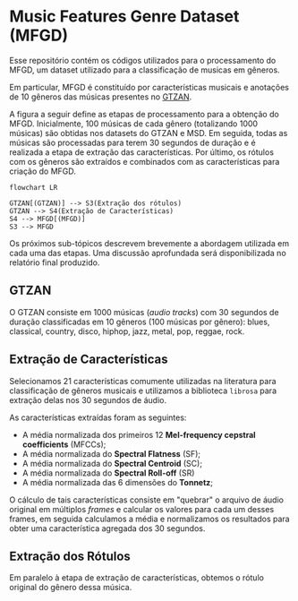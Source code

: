 # Music Features Genre Dataset (MFGD)

Esse repositório contém os códigos utilizados para o processamento do MFGD, um dataset utilizado para a classificação de musicas em gêneros. 

Em particular, MFGD é constituído por características musicais e anotações de 10 gêneros das músicas presentes no [GTZAN](https://www.kaggle.com/datasets/andradaolteanu/gtzan-dataset-music-genre-classification).

A figura a seguir define as etapas de processamento para a obtenção do MFGD. Inicialmente, $100$ músicas de cada gênero (totalizando $1000$ músicas) são obtidas nos datasets do GTZAN e MSD. Em seguida, todas as músicas são processadas para terem 30 segundos de duração e é realizada a etapa de extração das características. Por último, os rótulos com os gêneros são extraídos e combinados com as características para criação do MFGD.

```mermaid
flowchart LR

GTZAN[(GTZAN)] --> S3(Extração dos rótulos)
GTZAN --> S4(Extração de Características)
S4 --> MFGD[(MFGD)]
S3 --> MFGD

```

Os próximos sub-tópicos descrevem brevemente a abordagem utilizada em cada uma das etapas. Uma discussão aprofundada será disponibilizada no relatório final produzido.

## GTZAN

O GTZAN consiste em $1000$ músicas (*audio tracks*) com 30 segundos de duração classificadas em $10$ gêneros ($100$ músicas por gênero): blues, classical, country, disco, hiphop, jazz, metal, pop, reggae, rock.

## Extração de Características

Selecionamos $21$ características comumente utilizadas na literatura para classificação de gêneros musicais e utilizamos a biblioteca `librosa` para extração delas nos $30$ segundos de áudio.

As características extraídas foram as seguintes:

- A média normalizada dos primeiros 12 **Mel-frequency cepstral coefficients** (MFCCs);
- A média normalizada do **Spectral Flatness** (SF);
- A média normalizada do **Spectral Centroid** (SC);
- A média normalizada do **Spectral Roll-off** (SR)
- A média normalizada das 6 dimensões do **Tonnetz**;

O cálculo de tais características consiste em "quebrar" o arquivo de áudio original em múltiplos *frames* e calcular os valores para cada um desses frames, em seguida calculamos a média e normalizamos os resultados para obter uma característica agregada dos $30$ segundos.

## Extração dos Rótulos

Em paralelo à etapa de extração de características, obtemos o rótulo original do gênero dessa música.
